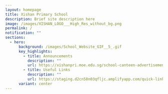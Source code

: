 ```yaml
---
layout: homepage
title: Xishan Primary School
description: Brief site description here
image: /images/XISHAN_LOGO___High_Res_without_bg.png
permalink: /
notification: ""
sections:
  - hero:
      background: /images/School_Website_GIF__5_.gif
      key_highlights:
        - title: Announcements
          description: ""
          url: https://xishanpri.moe.edu.sg/school-canteen-advertisement/
        - title: Useful Links
          description: ""
          url: https://staging.d2cn58n03qfljc.amplifyapp.com/quick-links/students
      variant: center
---
```


